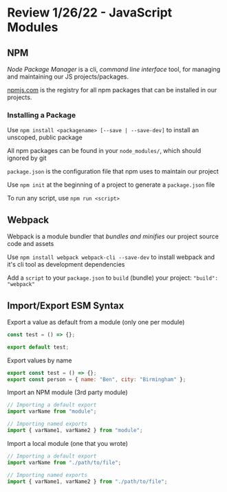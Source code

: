 # Review 1/26/22 - JavaScript Modules

## NPM

_Node Package Manager_ is a cli, _command line interface_ tool, for managing and maintaining our JS projects/packages.

[npmjs.com](https://npmjs.com) is the registry for all npm packages that can be installed in our projects.

### Installing a Package

Use `npm install <packagename> [--save | --save-dev]` to install an unscoped, public package

All npm packages can be found in your `node_modules/`, which should ignored by git

`package.json` is the configuration file that npm uses to maintain our project

Use `npm init` at the beginning of a project to generate a `package.json` file

To run any script, use `npm run <script>`

## Webpack

Webpack is a module bundler that _bundles and minifies_ our project source code and assets

Use `npm install webpack webpack-cli --save-dev` to install webpack and it's cli tool as development dependencies

Add a `script` to your `package.json` to `build` (bundle) your project: `"build": "webpack"`

## Import/Export ESM Syntax

Export a value as default from a module (only one per module)

```js
const test = () => {};

export default test;
```

Export values by name

```js
export const test = () => {};
export const person = { name: "Ben", city: "Birmingham" };
```

Import an NPM module (3rd party module)

```js
// Importing a default export
import varName from "module";

// Importing named exports
import { varName1, varName2 } from "module";
```

Import a local module (one that you wrote)

```js
// Importing a default export
import varName from "./path/to/file";

// Importing named exports
import { varName1, varName2 } from "./path/to/file";
```

